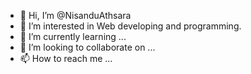 - 👋 Hi, I’m @NisanduAthsara
- 👀 I’m interested in Web developing and programming.
- 🌱 I’m currently learning ...
- 💞️ I’m looking to collaborate on ...
- 📫 How to reach me ...

<!---
NisanduAthsara/NisanduAthsara is a ✨ special ✨ repository because its `README.md` (this file) appears on your GitHub profile.
You can click the Preview link to take a look at your changes.
--->
